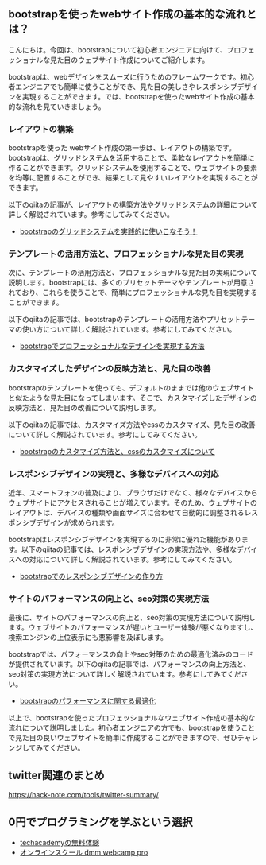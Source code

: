 <!--
title:   【bootstrap】初心者でもできる！プロフェッショナルな見た目のウェブサイト作成
tags:    Bootstrap,Webデザイン
id:      9fea19e75336d13861db
private: false
-->


## bootstrapを使ったwebサイト作成の基本的な流れとは？

こんにちは。今回は、bootstrapについて初心者エンジニアに向けて、プロフェッショナルな見た目のウェブサイト作成についてご紹介します。

bootstrapは、webデザインをスムーズに行うためのフレームワークです。初心者エンジニアでも簡単に使うことができ、見た目の美しさやレスポンシブデザインを実現することができます。では、bootstrapを使ったwebサイト作成の基本的な流れを見ていきましょう。

### レイアウトの構築

bootstrapを使った webサイト作成の第一歩は、レイアウトの構築です。bootstrapは、グリッドシステムを活用することで、柔軟なレイアウトを簡単に作ることができます。グリッドシステムを使用することで、ウェブサイトの要素を均等に配置することができ、結果として見やすいレイアウトを実現することができます。

以下のqiitaの記事が、レイアウトの構築方法やグリッドシステムの詳細について詳しく解説されています。参考にしてみてください。

- [bootstrapのグリッドシステムを実践的に使いこなそう！](https://qiita.com/nepos180/items/d01e013d2569d42c89d1)

### テンプレートの活用方法と、プロフェッショナルな見た目の実現

次に、テンプレートの活用方法と、プロフェッショナルな見た目の実現について説明します。bootstrapには、多くのプリセットテーマやテンプレートが用意されており、これらを使うことで、簡単にプロフェッショナルな見た目を実現することができます。

以下のqiitaの記事では、bootstrapのテンプレートの活用方法やプリセットテーマの使い方について詳しく解説されています。参考にしてみてください。

- [bootstrapでプロフェッショナルなデザインを実現する方法](https://qiita.com/seka/items/e643db4f08c3276c8b23)

### カスタマイズしたデザインの反映方法と、見た目の改善

bootstrapのテンプレートを使っても、デフォルトのままでは他のウェブサイトと似たような見た目になってしまいます。そこで、カスタマイズしたデザインの反映方法と、見た目の改善について説明します。

以下のqiitaの記事では、カスタマイズ方法やcssのカスタマイズ、見た目の改善について詳しく解説されています。参考にしてみてください。

- [bootstrapのカスタマイズ方法と、cssのカスタマイズについて](https://qiita.com/masayuki14/items/5e8b8f44111fe2264d9f)

### レスポンシブデザインの実現と、多様なデバイスへの対応

近年、スマートフォンの普及により、ブラウザだけでなく、様々なデバイスからウェブサイトにアクセスされることが増えています。そのため、ウェブサイトのレイアウトは、デバイスの種類や画面サイズに合わせて自動的に調整されるレスポンシブデザインが求められます。

bootstrapはレスポンシブデザインを実現するのに非常に優れた機能があります。以下のqiitaの記事では、レスポンシブデザインの実現方法や、多様なデバイスへの対応について詳しく解説されています。参考にしてみてください。

- [bootstrapでのレスポンシブデザインの作り方](https://qiita.com/shyamahira/items/380a6ec2a9048d319d67)

### サイトのパフォーマンスの向上と、seo対策の実現方法

最後に、サイトのパフォーマンスの向上と、seo対策の実現方法について説明します。ウェブサイトのパフォーマンスが遅いとユーザー体験が悪くなりますし、検索エンジンの上位表示にも悪影響を及ぼします。

bootstrapでは、パフォーマンスの向上やseo対策のための最適化済みのコードが提供されています。以下のqiitaの記事では、パフォーマンスの向上方法と、seo対策の実現方法について詳しく解説されています。参考にしてみてください。

- [bootstrapのパフォーマンスに関する最適化](https://qiita.com/kanazawa_tsugu/items/94d3785eef157b7e1cc4)

以上で、bootstrapを使ったプロフェッショナルなウェブサイト作成の基本的な流れについて説明しました。初心者エンジニアの方でも、bootstrapを使うことで見た目の良いウェブサイトを簡単に作成することができますので、ぜひチャレンジしてみてください。

## twitter関連のまとめ
https://hack-note.com/tools/twitter-summary/


## 0円でプログラミングを学ぶという選択
- [techacademyの無料体験](//af.moshimo.com/af/c/click?a_id=2612475&amp;p_id=1555&amp;pc_id=2816&amp;pl_id=22706&amp;url=https%3a%2f%2ftechacademy.jp%2fhtmlcss-trial%3futm_source%3dmoshimo%26utm_medium%3daffiliate%26utm_campaign%3dtextad)
- [オンラインスクール dmm webcamp pro](//af.moshimo.com/af/c/click?a_id=2612482&amp;p_id=1363&amp;pc_id=2297&amp;pl_id=39999&amp;guid=on)
